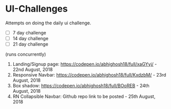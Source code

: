 # UI-Challenges
Attempts on doing the daily ui challenge.

- [ ] 7 day challenge
- [ ] 14 day challenge
- [ ] 21 day challenge

(runs concurrently)

1. Landing/Signup page: https://codepen.io/abhighosh18/full/xaGYyj/ - 22nd August, 2018
2. Responsive Navbar: https://codepen.io/abhighosh18/full/KxdzbM/ - 23rd August, 2018
3. Box shadow: https://codepen.io/abhighosh18/full/BOoREB - 24th August, 2018
4. RN Collapsible Navbar: Github repo link to be posted - 25th August, 2018
